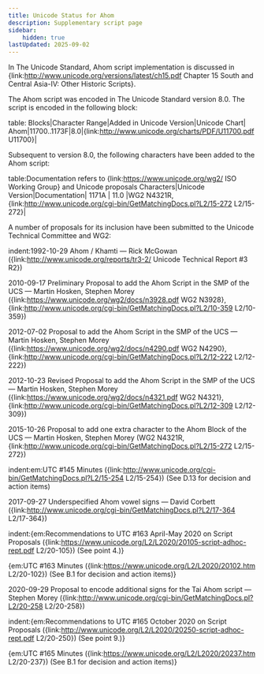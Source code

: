```yaml
---
title: Unicode Status for Ahom
description: Supplementary script page
sidebar:
    hidden: true
lastUpdated: 2025-09-02
---
```


In The Unicode Standard, Ahom script implementation is discussed in {link:http://www.unicode.org/versions/latest/ch15.pdf Chapter 15 South and Central Asia-IV: Other Historic Scripts}.

[comment]: # (end of intro)

[comment]: # (start of blocks)

The Ahom script was encoded in The Unicode Standard version 8.0. The script is encoded in the following block:

table:
Blocks|Character Range|Added in Unicode Version|Unicode Chart|
Ahom|11700..1173F|8.0|{link:http://www.unicode.org/charts/PDF/U11700.pdf U11700}|

[comment]: # (end of blocks)

[comment]: # (start of chars)

Subsequent to version 8.0, the following characters have been added to the Ahom script:

table:Documentation refers to {link:https://www.unicode.org/wg2/ ISO Working Group} and Unicode proposals
Characters|Unicode Version|Documentation|
1171A | 11.0 |WG2 N4321R, {link:http://www.unicode.org/cgi-bin/GetMatchingDocs.pl?L2/15-272 L2/15-272}|

[comment]: # (end of chars)

[comment]: # (start of rest)

A number of proposals for its inclusion have been submitted to the Unicode Technical Committee and WG2:

indent:1992-10-29 Ahom / Khamti — Rick McGowan ({link:http://www.unicode.org/reports/tr3-2/ Unicode Technical Report #3 R2})

2010-09-17 Preliminary Proposal to add the Ahom Script in the SMP of the UCS — Martin Hosken, Stephen Morey ({link:https://www.unicode.org/wg2/docs/n3928.pdf WG2 N3928}, {link:http://www.unicode.org/cgi-bin/GetMatchingDocs.pl?L2/10-359 L2/10-359})

2012-07-02 Proposal to add the Ahom Script in the SMP of the UCS — Martin Hosken, Stephen Morey ({link:https://www.unicode.org/wg2/docs/n4290.pdf WG2 N4290}, {link:http://www.unicode.org/cgi-bin/GetMatchingDocs.pl?L2/12-222 L2/12-222})

2012-10-23 Revised Proposal to add the Ahom Script in the SMP of the UCS — Martin Hosken, Stephen Morey ({link:https://www.unicode.org/wg2/docs/n4321.pdf  WG2 N4321}, {link:http://www.unicode.org/cgi-bin/GetMatchingDocs.pl?L2/12-309 L2/12-309})

2015-10-26 Proposal to add one extra character to the Ahom Block of the UCS — Martin Hosken, Stephen Morey (WG2 N4321R, {link:http://www.unicode.org/cgi-bin/GetMatchingDocs.pl?L2/15-272 L2/15-272})

indent:em:UTC #145 Minutes ({link:http://www.unicode.org/cgi-bin/GetMatchingDocs.pl?L2/15-254 L2/15-254}) (See D.13 for decision and action items)


2017-09-27 Underspecified Ahom vowel signs — David Corbett ({link:http://www.unicode.org/cgi-bin/GetMatchingDocs.pl?L2/17-364 L2/17-364})

indent:{em:Recommendations to UTC #163 April-May 2020 on Script Proposals ({link:https://www.unicode.org/L2/L2020/20105-script-adhoc-rept.pdf L2/20-105}) (See point 4.)}

{em:UTC #163 Minutes ({link:https://www.unicode.org/L2/L2020/20102.htm L2/20-102}) (See B.1 for decision and action items)}


2020-09-29 Proposal to encode additional signs for the Tai Ahom script — Stephen Morey ({link:http://www.unicode.org/cgi-bin/GetMatchingDocs.pl?L2/20-258 L2/20-258})

indent:{em:Recommendations to UTC #165 October 2020 on Script Proposals ({link:http://www.unicode.org/L2/L2020/20250-script-adhoc-rept.pdf L2/20-250}) (See point 9.)}

{em:UTC #165 Minutes ({link:https://www.unicode.org/L2/L2020/20237.htm L2/20-237}) (See B.1 for decision and action items)}
